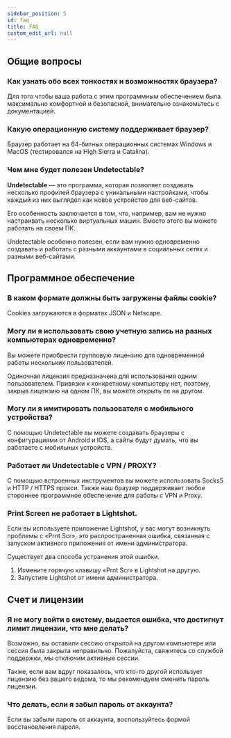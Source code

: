 ```yaml
---
sidebar_position: 5
id: faq
title: FAQ
custom_edit_url: null
---
```


## Общие вопросы

### Как узнать обо всех тонкостях и возможностях браузера?

Для того чтобы ваша работа с этим программным обеспечением была максимально комфортной и безопасной, внимательно ознакомьтесь с документацией.

### Какую операционную систему поддерживает браузер?

Браузер работает на 64-битных операционных системах Windows и MacOS (тестировался на High Sierra и Catalina).

### Чем мне будет полезен Undetectable?

**Undetectable** — это программа, которая позволяет создавать несколько профилей браузера с уникальными настройками, чтобы каждый из них выглядел как новое устройство для веб-сайтов.

Его особенность заключается в том, что, например, вам не нужно настраивать несколько виртуальных машин. Вместо этого вы можете работать на своем ПК.

Undetectable особенно полезен, если вам нужно одновременно создавать и работать с разными аккаунтами в социальных сетях и разными веб-сайтами.

## Программное обеспечение

### В каком формате должны быть загружены файлы cookie?

Cookies загружаются в форматах JSON и Netscape.

### Могу ли я использовать свою учетную запись на разных компьютерах одновременно?

Вы можете приобрести групповую лицензию для одновременной работы нескольких пользователей.

Одиночная лицензия предназначена для использования одним пользователем. Привязки к конкретному компьютеру нет, поэтому, закрыв лицензию на одном ПК, вы можете открыть ее на другом.

### Могу ли я имитировать пользователя с мобильного устройства?

С помощью Undetectable вы можете создавать браузеры с конфигурациями от Android и IOS, а сайты будут думать, что вы работаете с мобильных устройств.

### Работает ли Undetectable с VPN / PROXY?

С помощью встроенных инструментов вы можете использовать Socks5 и HTTP / HTTPS прокси. Также наш браузер поддерживает любое стороннее программное обеспечение для работы с VPN и Proxy.

### Print Screen не работает в Lightshot.

Если вы используете приложение Lightshot, у вас могут возникнуть проблемы с «Prnt Scr», это распространенная ошибка, связанная с запуском активного приложения от имени администратора.

Существует два способа устранения этой ошибки.

1. Измените горячую клавишу «Prnt Scr» в Lightshot на другую.
2. Запустите Lightshot от имени администратора.

## Счет и лицензии

### Я не могу войти в систему, выдается ошибка, что достигнут лимит лицензии, что мне делать?
Возможно, вы оставили сессию открытой на другом компьютере или сессия была закрыта неправильно. Пожалуйста, свяжитесь со службой поддержки, мы отключим активные сессии.

Также, если вам вдруг показалось, что кто-то другой использует лицензию без вашего ведома, то мы рекомендуем сменить пароль лицензии.

### Что делать, если я забыл пароль от аккаунта?

Если вы забыли пароль от аккаунта, воспользуйтесь формой восстановления пароля.